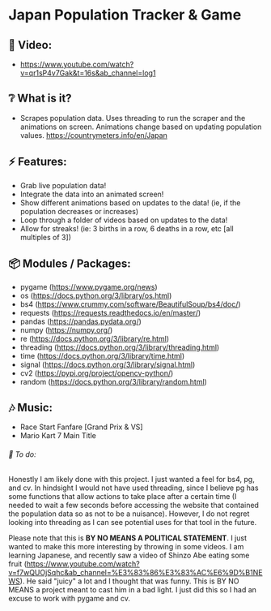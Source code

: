 # Japan Population Tracker & Game

## :cinema: Video:
* https://www.youtube.com/watch?v=qr1sP4v7Gak&t=16s&ab_channel=log1

## :grey_question: What is it?
* Scrapes population data. Uses threading to run the scraper and the animations on screen. Animations change based on updating population values. https://countrymeters.info/en/Japan

## :zap: Features:
* Grab live population data!
* Integrate the data into an animated screen!
* Show different animations based on updates to the data! (ie, if the population decreases or increases)
* Loop through a folder of videos based on updates to the data!
* Allow for streaks! (ie: 3 births in a row, 6 deaths in a row, etc [all multiples of 3])

## :package: Modules / Packages:
* pygame (https://www.pygame.org/news)
* os (https://docs.python.org/3/library/os.html)
* bs4 (https://www.crummy.com/software/BeautifulSoup/bs4/doc/)
* requests (https://requests.readthedocs.io/en/master/)
* pandas (https://pandas.pydata.org/)
* numpy (https://numpy.org/)
* re (https://docs.python.org/3/library/re.html)
* threading (https://docs.python.org/3/library/threading.html)
* time (https://docs.python.org/3/library/time.html)
* signal (https://docs.python.org/3/library/signal.html) 
* cv2 (https://pypi.org/project/opencv-python/) 
* random (https://docs.python.org/3/library/random.html)

## :notes: Music:
* Race Start Fanfare [Grand Prix & VS]
* Mario Kart 7 Main Title

###### :hammer: To do:
Honestly I am likely done with this project. I just wanted a feel for bs4, pg, and cv. In hindsight I would not have used threading, 
since I believe pg has some functions that allow actions to take place after a certain time (I needed to wait a few seconds before accessing
the website that contained the population data so as not to be a nuisance). However, I do not regret looking into threading as I can see 
potential uses for that tool in the future.

Please note that this is **BY NO MEANS A POLITICAL STATEMENT**. I just wanted to make this more interesting by throwing in some videos. I am learning Japanese,
and recently saw a video of Shinzo Abe eating some fruit (https://www.youtube.com/watch?v=f7wQUOjSqhc&ab_channel=%E3%83%86%E3%83%AC%E6%9D%B1NEWS). He said 
"juicy" a lot and I thought that was funny. This is BY NO MEANS a project meant to cast him in a bad light. I just did this so I had an excuse to 
work with pygame and cv.
